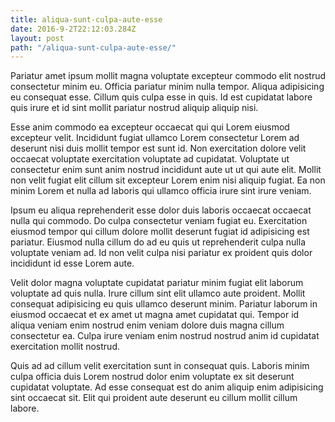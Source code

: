 ```yaml
---
title: aliqua-sunt-culpa-aute-esse
date: 2016-9-2T22:12:03.284Z
layout: post
path: "/aliqua-sunt-culpa-aute-esse/"
---
```


Pariatur amet ipsum mollit magna voluptate excepteur commodo elit nostrud consectetur minim eu. Officia pariatur minim nulla tempor. Aliqua adipisicing eu consequat esse. Cillum quis culpa esse in quis. Id est cupidatat labore quis irure et id sint mollit pariatur nostrud aliquip aliquip nisi.

Esse anim commodo ea excepteur occaecat qui qui Lorem eiusmod excepteur velit. Incididunt fugiat ullamco Lorem consectetur Lorem ad deserunt nisi duis mollit tempor est sunt id. Non exercitation dolore velit occaecat voluptate exercitation voluptate ad cupidatat. Voluptate ut consectetur enim sunt anim nostrud incididunt aute ut ut qui aute elit. Mollit non velit fugiat elit cillum sit excepteur Lorem enim nisi aliquip fugiat. Ea non minim Lorem et nulla ad laboris qui ullamco officia irure sint irure veniam.

Ipsum eu aliqua reprehenderit esse dolor duis laboris occaecat occaecat nulla qui commodo. Do culpa consectetur veniam fugiat eu. Exercitation eiusmod tempor qui cillum dolore mollit deserunt fugiat id adipisicing est pariatur. Eiusmod nulla cillum do ad eu quis ut reprehenderit culpa nulla voluptate veniam ad. Id non velit culpa nisi pariatur ex proident quis dolor incididunt id esse Lorem aute.

Velit dolor magna voluptate cupidatat pariatur minim fugiat elit laborum voluptate ad quis nulla. Irure cillum sint elit ullamco aute proident. Mollit consequat adipisicing eu quis ullamco deserunt minim. Pariatur laborum in eiusmod occaecat et ex amet ut magna amet cupidatat qui. Tempor id aliqua veniam enim nostrud enim veniam dolore duis magna cillum consectetur ea. Culpa irure veniam enim nostrud nostrud anim id cupidatat exercitation mollit nostrud.

Quis ad ad cillum velit exercitation sunt in consequat quis. Laboris minim culpa officia duis Lorem nostrud dolor enim voluptate ex sit deserunt cupidatat voluptate. Ad esse consequat est do anim aliquip enim adipisicing sint occaecat sit. Elit qui proident aute deserunt eu cillum mollit cillum labore.